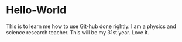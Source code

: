 # Hello-World
This is to learn me how to use Git-hub done rightly.
I am a physics and science research teacher.  This will be my 31st year. Love it.
